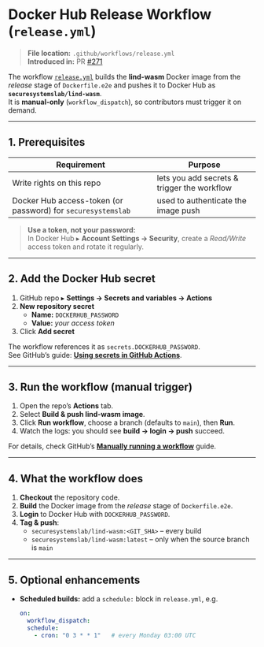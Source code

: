 # Docker Hub Release Workflow (`release.yml`)

> **File location:** `.github/workflows/release.yml`  
> **Introduced in:** PR [#271](https://github.com/Lind-Project/lind-wasm/pull/271)

The workflow [`release.yml`](https://github.com/Lind-Project/lind-wasm/blob/main/.github/workflows/release.yml) builds the **lind-wasm** Docker image from the *release* stage of `Dockerfile.e2e` and pushes it to Docker Hub as **`securesystemslab/lind-wasm`**.  
It is **manual-only** (`workflow_dispatch`), so contributors must trigger it on demand.

---

## 1. Prerequisites

| Requirement | Purpose |
|-------------|---------|
| Write rights on this repo | lets you add secrets & trigger the workflow |
| Docker Hub access-token (or password) for `securesystemslab` | used to authenticate the image push |


> **Use a token, not your password:**  
> In Docker Hub ▸ **Account Settings → Security**, create a *Read/Write* access token and rotate it regularly.

---

## 2. Add the Docker Hub secret

1. GitHub repo ▸ **Settings → Secrets and variables → Actions**  
2. **New repository secret**  
   * **Name:** `DOCKERHUB_PASSWORD`  
   * **Value:** *your access token*  
3. Click **Add secret**

The workflow references it as `secrets.DOCKERHUB_PASSWORD`.  
See GitHub’s guide: **[Using secrets in GitHub Actions](https://docs.github.com/en/actions/security-guides/using-secrets-in-github-actions)**.

---

## 3. Run the workflow (manual trigger)

1. Open the repo’s **Actions** tab.  
2. Select **Build & push lind-wasm image**.  
3. Click **Run workflow**, choose a branch (defaults to `main`), then **Run**.  
4. Watch the logs: you should see **build → login → push** succeed.

For details, check GitHub’s **[Manually running a workflow](https://docs.github.com/en/actions/using-workflows/manually-running-a-workflow)** guide.

---

## 4. What the workflow does

1. **Checkout** the repository code.  
2. **Build** the Docker image from the *release* stage of `Dockerfile.e2e`.  
3. **Login** to Docker Hub with `DOCKERHUB_PASSWORD`.  
4. **Tag & push**:  
   * `securesystemslab/lind-wasm:<GIT_SHA>` – every build  
   * `securesystemslab/lind-wasm:latest` – only when the source branch is `main`

---

## 5. Optional enhancements

* **Scheduled builds:** add a `schedule:` block in `release.yml`, e.g.  
  ```yaml
  on:
    workflow_dispatch:
    schedule:
      - cron: "0 3 * * 1"   # every Monday 03:00 UTC
